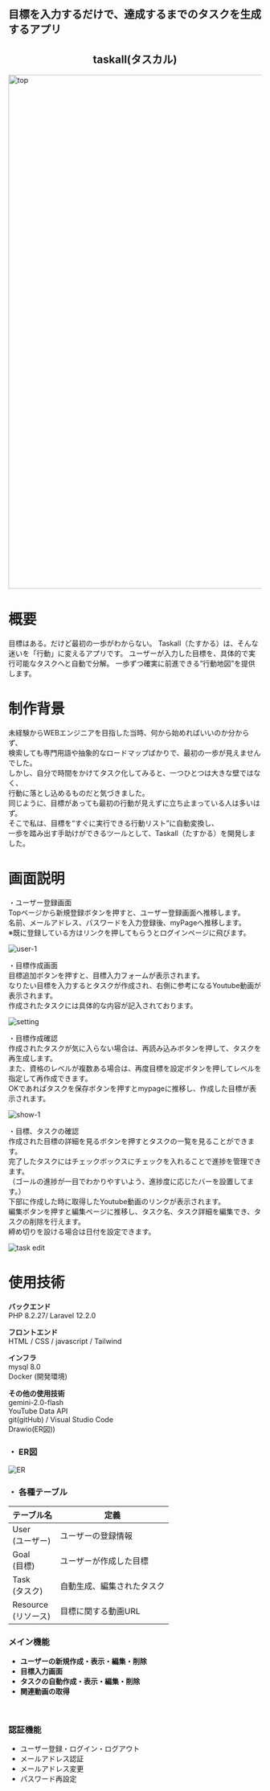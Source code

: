 
## 目標を入力するだけで、達成するまでのタスクを生成するアプリ

<h2 style="text-align: center;">taskall(タスカル)</h2>

<img width="1023" alt="top" src="https://github.com/user-attachments/assets/49922be1-bcdd-40cf-be40-cc54411042de" />


# 概要
目標はある。だけど最初の一歩がわからない。
Taskall（たすかる）は、そんな迷いを「行動」に変えるアプリです。
ユーザーが入力した目標を、具体的で実行可能なタスクへと自動で分解。
一歩ずつ確実に前進できる“行動地図”を提供します。

# 制作背景
未経験からWEBエンジニアを目指した当時、何から始めればいいのか分からず、<br>
検索しても専門用語や抽象的なロードマップばかりで、最初の一歩が見えませんでした。<br>
しかし、自分で時間をかけてタスク化してみると、一つひとつは大きな壁ではなく、<br>
行動に落とし込めるものだと気づきました。<br>
同じように、目標があっても最初の行動が見えずに立ち止まっている人は多いはず。<br>
そこで私は、目標を“すぐに実行できる行動リスト”に自動変換し、<br>
一歩を踏み出す手助けができるツールとして、Taskall（たすかる）を開発しました。


# 画面説明
・ユーザー登録画面</br>
Topページから新規登録ボタンを押すと、ユーザー登録画面へ推移します。</br>
名前、メールアドレス、パスワードを入力登録後、myPageへ推移します。</br>
※既に登録している方はリンクを押してもらうとログインページに飛びます。

![user-1](https://github.com/user-attachments/assets/bb9621a2-94f7-40b8-94bb-c518c3dd1178)</br>


・目標作成画面</br>
目標追加ボタンを押すと、目標入力フォームが表示されます。</br>
なりたい目標を入力するとタスクが作成され、右側に参考になるYoutube動画が表示されます。</br>
作成されたタスクには具体的な内容が記入されております。</br>

![setting](https://github.com/user-attachments/assets/a0e7340d-a87b-4efe-ad44-f2e5853a19ce)</br>

・目標作成確認</br>
作成されたタスクが気に入らない場合は、再読み込みボタンを押して、タスクを再生成します。</br>
また、資格のレベルが複数ある場合は、再度目標を設定ボタンを押してレベルを指定して再作成できます。</br>
OKであればタスクを保存ボタンを押すとmypageに推移し、作成した目標が表示されます。</br>


![show-1](https://github.com/user-attachments/assets/2a227584-b700-4856-ae91-7b2cca717245)</br>

・目標、タスクの確認</br>
作成された目標の詳細を見るボタンを押すとタスクの一覧を見ることができます。</br>
完了したタスクにはチェックボックスにチェックを入れることで進捗を管理できます。</br>
（ゴールの進捗が一目でわかりやすいよう、進捗度に応じたバーを設置してます。）</br>
下部に作成した時に取得したYoutube動画のリンクが表示されます。</br>
編集ボタンを押すと編集ページに推移し、タスク名、タスク詳細を編集でき、タスクの削除を行えます。</br>
締め切りを設ける場合は日付を設定できます。</br>

![task edit](https://github.com/user-attachments/assets/99df89e1-1319-4e24-9961-8003b873e52b)</br>


# 使用技術

**バックエンド**<br>
PHP 8.2.27/ Laravel 12.2.0

**フロントエンド**<br>
HTML / CSS / javascript / Tailwind

**インフラ**<br>
mysql 8.0</br>
Docker (開発環境)


**その他の使用技術**<br>
gemini-2.0-flash</br>
YouTube Data API</br>
git(gitHub) / Visual Studio Code</br>
Drawio(ER図))</br>

### ・ ER図

![ER](https://github.com/user-attachments/assets/a856a07c-6f57-40cf-812b-670b0cbb1879)</br>


### ・ 各種テーブル

| **テーブル名** | **定義** |
| ---- | ---- |
| User<br>(ユーザー) | ユーザーの登録情報 |
| Goal<br>(目標) | ユーザーが作成した目標 |
| Task<br>(タスク) | 自動生成、編集されたタスク |
| Resource<br>(リソース) | 目標に関する動画URL |

### メイン機能

-   **ユーザーの新規作成・表示・編集・削除**
-   **目標入力画面**
-   **タスクの自動作成・表示・編集・削除**
-   **関連動画の取得**

<br>

### 認証機能

-   ユーザー登録・ログイン・ログアウト
-   メールアドレス認証
-   メールアドレス変更
-   パスワード再設定
